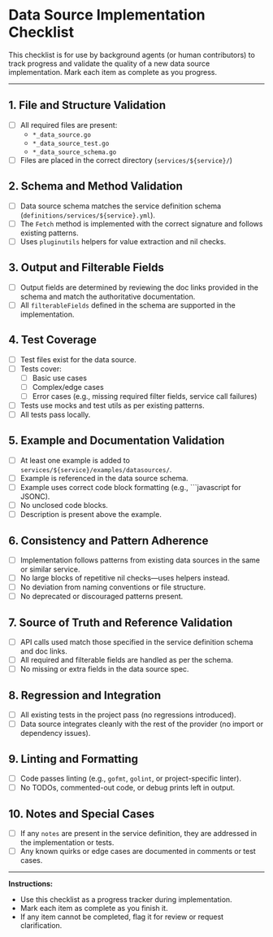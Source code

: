# Data Source Implementation Checklist

This checklist is for use by background agents (or human contributors) to track progress and validate the quality of a new data source implementation. Mark each item as complete as you progress.

---

## 1. File and Structure Validation
- [ ] All required files are present:
  - `*_data_source.go`
  - `*_data_source_test.go`
  - `*_data_source_schema.go`
- [ ] Files are placed in the correct directory (`services/${service}/`)

## 2. Schema and Method Validation
- [ ] Data source schema matches the service definition schema (`definitions/services/${service}.yml`).
- [ ] The `Fetch` method is implemented with the correct signature and follows existing patterns.
- [ ] Uses `pluginutils` helpers for value extraction and nil checks.

## 3. Output and Filterable Fields
- [ ] Output fields are determined by reviewing the doc links provided in the schema and match the authoritative documentation.
- [ ] All `filterableFields` defined in the schema are supported in the implementation.

## 4. Test Coverage
- [ ] Test files exist for the data source.
- [ ] Tests cover:
  - [ ] Basic use cases
  - [ ] Complex/edge cases
  - [ ] Error cases (e.g., missing required filter fields, service call failures)
- [ ] Tests use mocks and test utils as per existing patterns.
- [ ] All tests pass locally.

## 5. Example and Documentation Validation
- [ ] At least one example is added to `services/${service}/examples/datasources/`.
- [ ] Example is referenced in the data source schema.
- [ ] Example uses correct code block formatting (e.g., ```javascript for JSONC).
- [ ] No unclosed code blocks.
- [ ] Description is present above the example.

## 6. Consistency and Pattern Adherence
- [ ] Implementation follows patterns from existing data sources in the same or similar service.
- [ ] No large blocks of repetitive nil checks—uses helpers instead.
- [ ] No deviation from naming conventions or file structure.
- [ ] No deprecated or discouraged patterns present.

## 7. Source of Truth and Reference Validation
- [ ] API calls used match those specified in the service definition schema and doc links.
- [ ] All required and filterable fields are handled as per the schema.
- [ ] No missing or extra fields in the data source spec.

## 8. Regression and Integration
- [ ] All existing tests in the project pass (no regressions introduced).
- [ ] Data source integrates cleanly with the rest of the provider (no import or dependency issues).

## 9. Linting and Formatting
- [ ] Code passes linting (e.g., `gofmt`, `golint`, or project-specific linter).
- [ ] No TODOs, commented-out code, or debug prints left in output.

## 10. Notes and Special Cases
- [ ] If any `notes` are present in the service definition, they are addressed in the implementation or tests.
- [ ] Any known quirks or edge cases are documented in comments or test cases.

---

**Instructions:**
- Use this checklist as a progress tracker during implementation.
- Mark each item as complete as you finish it.
- If any item cannot be completed, flag it for review or request clarification. 